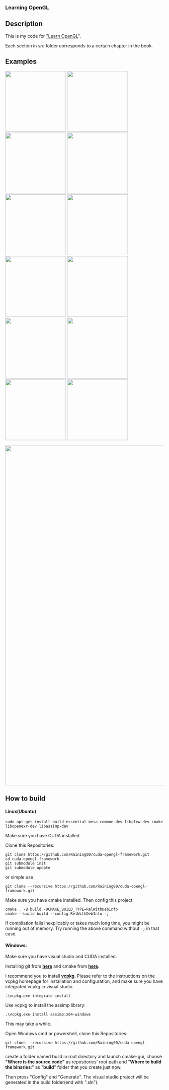### **Learning OpenGL**

## Description

This is my code for ["Learn OpenGL](https://learnopengl.com/)".

Each section in *src* folder corresponds to a certain chapter in the book.

## Examples

<a><img src="images/colorfulTriangle.png" height="193px"></a>
<a><img src="images/basicLighting.png" height="193px"></a>
<a><img src="images/blending.png" height="193px"></a>
<a><img src="images/meshes.png" height="193px"></a>
<a><img src="images/skybox.png" height="193px"></a>
<a><img src="images/pointSprit.png" height="193px"></a>
<a><img src="images/depthTest.png" height="193px"></a>
<a><img src="images/geometricShader.png" height="193px"></a>
<a><img src="images/HDR_gamma.png" height="193px"></a>
<a><img src="images/Bloom.png" height="193px"></a>
<a><img src="images/shaderMapping.png" height="193px"></a>
<a><img src="images/Brightness.png" height="193px"></a>


<a><img src="images/planet.gif" width="1080px"></a>

## How to build

#### Linux(Ubuntu)

```shell
sudo apt-get install build-essential mesa-common-dev libglew-dev cmake libopenexr-dev libassimp-dev
```

Make sure you have CUDA installed.

Clone this Repositories:

```shell
git clone https://github.com/Raining00/cuda-opengl-framework.git
cd cuda-opengl-framework
git submodule init
git submodule update
```

or simple use

```shell
git clone --recursive https://github.com/Raining00/cuda-opengl-framework.git
```

Make sure you have cmake installed. Then config this project:

```shell
cmake . -B build -DCMAKE_BUILD_TYPE=RelWithDebInfo
cmake --build build --config RelWithDebInfo -j
```

If compilation fails inexplicably or takes much long time, you might be running out of memory. Try running the above command without `-j` in that case.

#### Windows:

Make sure you have visual studio and CUDA installed.

Installing git from [**here**](https://git-scm.com/downloads) and cmake from [**here**](https://cmake.org/download/).

I recommend you to install [**vcpkg**](https://github.com/microsoft/vcpkg.git). Please refer to the instructions on the vcpkg homepage for installation and configuration, and make sure you have integrated vcpkg in visual studio.

```shell
.\vcpkg.exe integrate install
```

Use vcpkg to install the assimp library:

```
.\vcpkg.exe install assimp:x64-windows
```

This may take a while.

Open Windows cmd or powershell, clone this Repositories:

```shell
git clone --recursive https://github.com/Raining00/cuda-opengl-framework.git
```

create a folder named build in root directory and launch cmake-gui, choose **"Where is the source code"** as repositories' root path and "**Where to build the binaries**:" as "**build**" folder that you create just now.

Then press "Config" and "Generate". The visual studio project will be generated in the build folder(end with ".sln").

